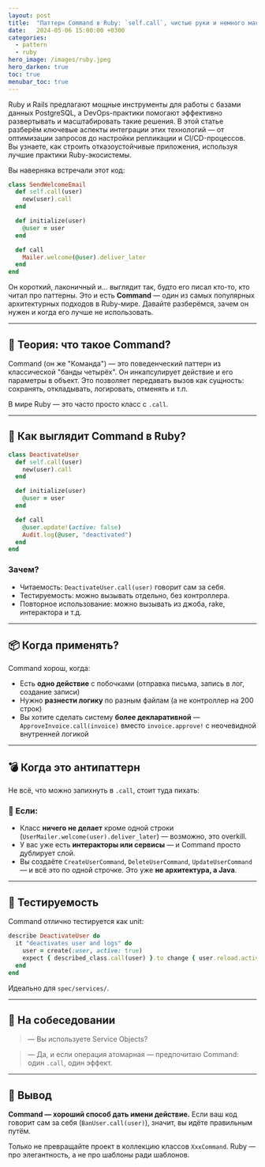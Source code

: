 ```yaml
---
layout: post
title:  "Паттерн Command в Ruby: `self.call`, чистые руки и немного магии"
date:   2024-05-06 15:00:00 +0300
categories:
  - pattern
  - ruby
hero_image: /images/ruby.jpeg
hero_darken: true
toc: true
menubar_toc: true
---
```

Ruby и Rails предлагают мощные инструменты для работы с базами данных PostgreSQL, а DevOps-практики помогают эффективно развертывать и масштабировать такие решения. В этой статье разберём ключевые аспекты интеграции этих технологий — от оптимизации запросов до настройки репликации и CI/CD-процессов. Вы узнаете, как строить отказоустойчивые приложения, используя лучшие практики Ruby-экосистемы.

Вы наверняка встречали этот код:

```ruby
class SendWelcomeEmail
  def self.call(user)
    new(user).call
  end

  def initialize(user)
    @user = user
  end

  def call
    Mailer.welcome(@user).deliver_later
  end
end
````

Он короткий, лаконичный и… выглядит так, будто его писал кто-то, кто читал про паттерны.
Это и есть **Command** — один из самых популярных архитектурных подходов в Ruby-мире. Давайте разберёмся, зачем он нужен и когда его лучше не использовать.

---

## 🧠 Теория: что такое Command?

Command (он же "Команда") — это поведенческий паттерн из классической "банды четырёх".
Он инкапсулирует действие и его параметры в объект. Это позволяет передавать вызов как сущность: сохранять, откладывать, логировать, отменять и т.п.

В мире Ruby — это часто просто класс с `.call`.

---

## 🔧 Как выглядит Command в Ruby?

```ruby
class DeactivateUser
  def self.call(user)
    new(user).call
  end

  def initialize(user)
    @user = user
  end

  def call
    @user.update!(active: false)
    Audit.log(@user, "deactivated")
  end
end
```

### Зачем?

* Читаемость: `DeactivateUser.call(user)` говорит сам за себя.
* Тестируемость: можно вызывать отдельно, без контроллера.
* Повторное использование: можно вызывать из джоба, rake, интерактора и т.д.

---

## 📦 Когда применять?

Command хорош, когда:

* Есть **одно действие** с побочками (отправка письма, запись в лог, создание записи)
* Нужно **разнести логику** по разным файлам (а не контроллер на 200 строк)
* Вы хотите сделать систему **более декларативной** — `ApproveInvoice.call(invoice)` вместо `invoice.approve!` с неочевидной внутренней логикой

---

## 💣 Когда это антипаттерн

Не всё, что можно запихнуть в `.call`, стоит туда пихать:

### 🚫 Если:

* Класс **ничего не делает** кроме одной строки (`UserMailer.welcome(user).deliver_later`) — возможно, это overkill.
* У вас уже есть **интеракторы или сервисы** — и Command просто дублирует слой.
* Вы создаёте `CreateUserCommand`, `DeleteUserCommand`, `UpdateUserCommand` — и всё это по одной строчке. Это уже **не архитектура, а Java**.

---

## 🧪 Тестируемость

Command отлично тестируется как unit:

```ruby
describe DeactivateUser do
  it "deactivates user and logs" do
    user = create(:user, active: true)
    expect { described_class.call(user) }.to change { user.reload.active }.to(false)
  end
end
```

Идеально для `spec/services/`.

---

## 🎤 На собеседовании

> — Вы используете Service Objects?

> — Да, и если операция атомарная — предпочитаю Command: один `.call`, один эффект.

---

## 🧾 Вывод

**Command — хороший способ дать имени действие.**
Если ваш код говорит сам за себя (`BanUser.call(user)`), значит, вы идёте правильным путём.

Только не превращайте проект в коллекцию классов `XxxCommand`. Ruby — про элегантность, а не про шаблоны ради шаблонов.
